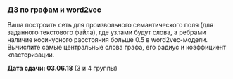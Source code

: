 ### ДЗ по графам и word2vec

Ваша построить сеть для произвольного семантического поля (для заданного текстового файла), где узлами будут слова, а ребрами наличие косинусного расстояния больше 0.5 в word2vec-модели. Вычислите самые центральные слова графа, его радиус и коэффициент кластеризации.

**Дата сдачи: 03.06.18** (3 и 4 группы)
